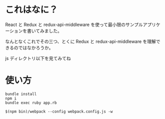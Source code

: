 # これはなに？
React と Redux と redux-api-middleware を使って最小限のサンプルアプリケーションを書いてみました。

なんとなくこれでその三つ、とくに Redux と redux-api-middleware を理解できるのではなかろうか。

js ディレクトリ以下を見てみてね


# 使い方
```
bundle install
npm i
bundle exec ruby app.rb
```

```
$(npm bin)/webpack --config webpack.config.js -w
```
